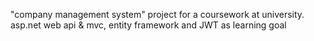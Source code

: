 "company management system" project for a coursework at university. asp.net web api & mvc, entity framework and JWT as learning goal
